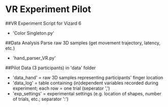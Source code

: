 # VR Experiment Pilot

##VR Experiment Script for Vizard 6
- 'Color Singleton.py'

##Data Analysis
Parse raw 3D samples (get movement trajectory, latency, etc.)
- 'hand_parser_VR.py'

##Pilot Data (3 participants) in 'data' folder
- 'data_hand' = raw 3D samples representing participants' finger location
- 'data_log' = table containing (in)dependent variables recorded during experiment; each row = one trial (seperator ',')
- 'exp_settings' = experimental settings (e.g. location of shapes, number of trials, etc.; separator ':')

